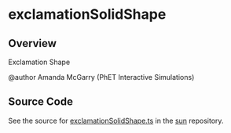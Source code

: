 # exclamationSolidShape

## Overview

Exclamation Shape

@author Amanda McGarry (PhET Interactive Simulations)



## Source Code

See the source for [exclamationSolidShape.ts](https://github.com/phetsims/sun/blob/main/js/shapes/exclamationSolidShape.ts) in the [sun](https://github.com/phetsims/sun) repository.
